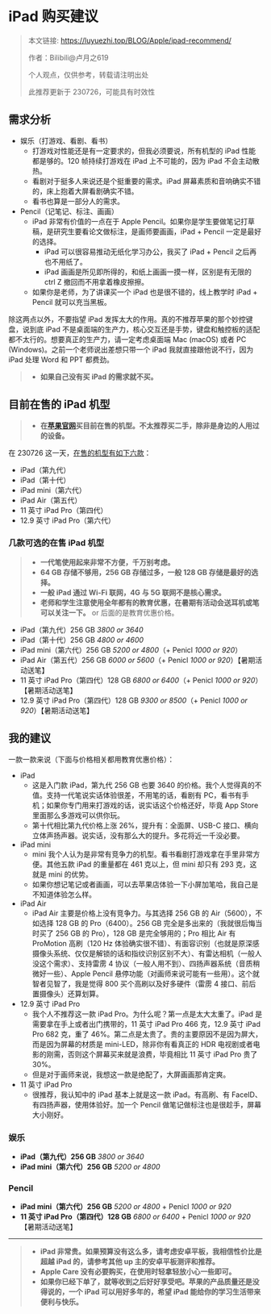 # iPad 购买建议

> 本文链接: https://luyuezhi.top/BLOG/Apple/ipad-recommend/
>
> 作者：Bilibili@卢月之619
> 
> 个人观点，仅供参考，转载请注明出处
> 
> 此推荐更新于 230726，可能具有时效性

## 需求分析

- 娱乐（打游戏、看剧、看书）
    - 打游戏对性能还是有一定要求的，但我必须要说，所有机型的 iPad 性能都是够的。120 帧持续打游戏在 iPad 上不可能的，因为 iPad 不会主动散热。
    - 看剧对于挺多人来说还是个挺重要的需求。iPad 屏幕素质和音响确实不错的，床上抱着大屏看剧确实不错。
    - 看书也算是一部分人的需求。
- Pencil（记笔记、标注、画画）
    - iPad 非常有价值的一点在于 Apple Pencil。如果你是学生要做笔记打草稿，是研究生要看论文做标注，是画师要画画，iPad + Pencil 一定是最好的选择。
        - iPad 可以很容易推动无纸化学习办公，我买了 iPad + Pencil 之后再也不用纸了。
        - iPad 画画是所见即所得的，和纸上画画一摸一样，区别是有无限的 ctrl Z 撤回而不用拿着橡皮擦擦。
    - 如果你是老师，为了讲课买一个 iPad 也是很不错的，线上教学时 iPad + Pencil 就可以充当黑板。

除这两点以外，不要指望 iPad 发挥太大的作用。真的不推荐苹果的那个妙控键盘，说到底 iPad 不是桌面端的生产力，核心交互还是手势，键盘和触控板的适配都不太行的。想要真正的生产力，请一定考虑桌面端 Mac (macOS) 或者 PC (Windows)。之前一个老师说出差想只带一个 iPad 我就直接跟他说不行，因为 iPad 处理 Word 和 PPT 都费劲。

> - **如果自己没有买 iPad 的需求就不买。**

## 目前在售的 iPad 机型

> - **在[苹果官网](https://www.apple.com.cn)买目前在售的机型。不太推荐买二手，除非是身边的人用过的设备。**

在 230726 这一天，[在售的机型有如下六款](https://www.apple.com.cn/ipad/compare/)：

- iPad（第九代）
- iPad（第十代）
- iPad mini（第六代）
- iPad Air（第五代）
- 11 英寸 iPad Pro（第四代）
- 12.9 英寸 iPad Pro（第六代）

### 几款可选的在售 iPad 机型

> - **一代笔使用起来非常不方便，千万别考虑。**
> - **64 GB 存储不够用，256 GB 存储过多，一般 128 GB 存储是最好的选择。**
> - **一般 iPad 通过 Wi-Fi 联网，4G 与 5G 联网不是核心需求。**
> - **老师和学生注意使用全年都有的教育优惠，在暑期有活动会送耳机或笔可以关注一下。** or 后面的是教育优惠价格。

- iPad（第九代）256 GB  *3800 or 3640*
- iPad（第十代）256 GB  *4800 or 4600*
- iPad mini（第六代）256 GB  *5200 or 4800*（+ Penicl *1000 or 920*）
- iPad Air（第五代）256 GB  *6000 or 5600*（+ Penicl *1000 or 920*）【暑期活动送笔】
- 11 英寸 iPad Pro（第四代）128 GB  *6800 or 6400*（+ Penicl *1000 or 920*）【暑期活动送笔】
- 12.9 英寸 iPad Pro（第四代）128 GB  *9300 or 8500*（+ Penicl *1000 or 920*）【暑期活动送笔】

## 我的建议

一款一款来说（下面与价格相关都用教育优惠价格）：

- iPad
    - 这是入门款 iPad，第九代 256 GB 也要 3640 的价格。我个人觉得真的不值。支持一代笔说实话体验很差，不用笔的话，看剧有 PC，看书有手机；如果你专门用来打游戏的话，说实话这个价格还好，毕竟 App Store 里面那么多游戏可以供你玩。
    - 第十代相比第九代价格上涨 26%，提升有：全面屏、USB-C 接口、横向立体声扬声器。说实话，没有那么大的提升。多花将近一千没必要。
- iPad mini
    - mini 我个人认为是非常有竞争力的机型。看书看剧打游戏拿在手里非常方便。其他五款 iPad 的重量都在 461 克以上，但 mini 却只有 293 克，这就是 mini 的优势。
    - 如果你想记笔记或者画画，可以去苹果店体验一下小屏加笔哈，我自己是不知道体验怎么样。
- iPad Air
    - iPad Air 主要是价格上没有竞争力。与其选择 256 GB 的 Air（5600），不如选择 128 GB 的 Pro（6400）。256 GB 完全是多出来的（我就很后悔当时买了 256 GB 的 Pro），128 GB 是完全够用的；Pro 相比 Air 有 ProMotion 高刷（120 Hz 体验确实很不错）、有面容识别（也就是原深感摄像头系统、仅仅是解锁的话和指纹识别区别不大）、有雷达相机（一般人没这个需求）、支持雷雳 4 协议（一般人用不到）、四扬声器系统（音质稍微好一些）、Apple Pencil 悬停功能（对画师来说可能有一些用）。这个就智者见智了，我是觉得 800 买个高刷以及好多硬件（雷雳 4 接口、前后置摄像头）还算划算。
- 12.9 英寸 iPad Pro
    - 我个人不推荐这一款 iPad Pro。为什么呢？第一点是太大太重了。iPad 是需要拿在手上或者出门携带的，11 英寸 iPad Pro 466 克，12.9 英寸 iPad Pro 682 克，重了 46%。第二点是太贵了。贵的主要原因不是因为屏大，而是因为屏幕的材质是 mini-LED，除非你有看真正的 HDR 电视剧或者电影的刚需，否则这个屏幕买来就是浪费，毕竟相比 11 英寸 iPad Pro 贵了 30%。
    - 但是对于画师来说，我想这一款是绝配了，大屏画画那肯定爽。
- 11 英寸 iPad Pro
    - 很推荐，我认知中的 iPad 基本上就是这一款 iPad。有高刷、有 FaceID、有四扬声器，使用体验好。加一个 Pencil 做笔记做标注也是很趁手，屏幕大小刚好。

### 娱乐

- **iPad（第九代）256 GB**  *3800 or 3640*
- **iPad mini（第六代）256 GB**  *5200 or 4800*

### Pencil

- **iPad mini（第六代）256 GB**  *5200 or 4800* + Penicl *1000 or 920*
- **11 英寸 iPad Pro（第四代）128 GB**  *6800 or 6400* + Penicl *1000 or 920*【暑期活动送笔】

---

> - **iPad 非常贵。如果预算没有这么多，请考虑安卓平板，我相信性价比是超越 iPad 的，请参考其他 up 主的安卓平板测评和推荐。**
> - **Apple Care 没有必要购买，在使用时轻拿轻放小心一些即可。**
> - **如果你已经下单了，就等收到之后好好享受吧。苹果的产品质量还是没得说的，一个 iPad 可以用好多年的，希望 iPad 能给你的学习生活带来便利与快乐。**
